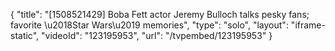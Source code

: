 {
    "title": "[1508521429] Boba Fett actor Jeremy Bulloch talks pesky fans; favorite \u2018Star Wars\u2019 memories",
    "type": "solo",
    "layout": "iframe-static",
    "videoId": "123195953",
    "url": "\/tvpembed\/123195953"
}
